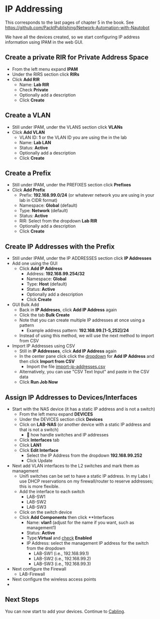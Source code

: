# IP Addressing
This corresponds to the last pages of chapter 5 in the book. See https://github.com/PacktPublishing/Network-Automation-with-Nautobot

We have all the devices created, so we start configuring IP address information using IPAM in the web GUI.

## Create a private RIR for Private Address Space
- From the left menu expand **IPAM**
- Under the RIRS section click **RIRs**
- Click **Add RIR**
  - Name: **Lab RIR**
  - Check **Private**
  - Optionally add a description
  - Click **Create**

## Create a VLAN
- Still  under IPAM, under the VLANS section click **VLANs**
- Click **Add VLAN**
  - VLAN ID: **1** or the VLAN ID you are using the in the lab
  - Name: **Lab LAN**
  - Status: **Active**
  - Optionally add a description
  - Click **Create**

## Create a Prefix
- Still  under IPAM, under the PREFIXES section click **Prefixes**
- Click **Add Prefix**
  - Prefix: **192.168.99.0/24** (or whatever network you are using in your lab in CIDR format)
  - Namespace: **Global** (default)
  - Type: **Network** (default)
  - Status: **Active**
  - RIR: Select from the dropdown **Lab RIR**
  - Optionally add a description
  - Click **Create**

## Create IP Addresses with the Prefix
- Still  under IPAM, under the IP ADDRESSES section click **IP Addresses**
- Add one using the GUI
  - Click **Add IP Address**
    - Address: **192.168.99.254/32**
    - Namespace: **Global**
    - Type: **Host** (default)
    - Status: **Active**
    - Optionally add a description
    - Click **Create**
- GUI Bulk Add
  - Back in **IP Addreses**, click **Add IP Address** again
  - Click the tab **Bulk Create**
  - Note that you can create multiple IP addresses at once using a pattern
    - Example address pattern: **192.168.99.[1-5,252]/24**
  - Instead of using this method, we will use the next method to import from CSV
- Import IP Addresses using CSV
  - Still in **IP Addresses**,  click **Add IP Address** again
  - In the center pane click click the <ins>dropdown</ins> for **Add IP Address** and then click **Import from CSV**
    - Import the file [import-ip-addresses.csv](import-ip-addresses.csv)
  - Alternatively, you can use "CSV Text Input" and paste in the CSV data
  - Click **Run Job Now**

## Assign IP Addresses to Devices/Interfaces
- Start with the NAS device (it has a static IP address and is not a switch)
  - From the left menu expand **DEVICES**
  - Under the DEVICES  section click **Devices**
  - Click on **LAB-NAS** (or another device with a static IP address and that is not a switch)
    - 🌱 how handle switches and IP addresses
  - Click **Interfaces** tab
  - Click **LAN1**
  - Click **Edit Interface**
    - Select the IP Address from the dropdown **192.168.99.252**
    - Click Update
- Next add VLAN interfaces to the L2 switches and mark them as management
  - Unifi switches can be set to have a static IP address. In my Labs I use DHCP reservations on my firewall/router to reserve addresses; this is more flexible.
  - Add the interface to each switch
    - LAB-SW1
    - LAB-SW2
    - LAB-SW3
  - Click on the switch device
  - Click **Add Components** then click **Interfaces
    - Name: **vlan1** (adjust for the name if you want, such as management1)
    - Status: **Active**
    - Type:**Virtual** and <ins>check</ins> **Enabled**
    - IP Address: select the management IP address for the switch from the dropdown
      - LAB-SW1 (i.e., 192.168.99.1)
      - LAB-SW2 (i.e., 192.168.99.2)
      - LAB-SW3 (i.e., 192.168.99.3)
- Next configure the Firewall
  - LAB-Firewall
- Next configure the wireless access points
- 



## Next Steps
You can now start to add your devices. Continue to [Cabling](5_Cabling.md).
